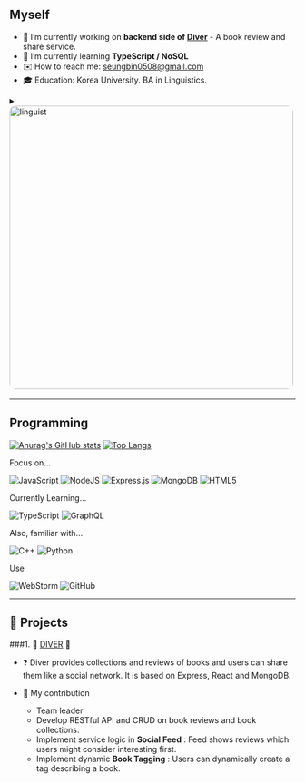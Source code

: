 ## Myself

- 🔭 I’m currently working on **backend side of [Diver](http://bookdiver.net/)** - A book review and share service.
- 📖 I’m currently learning **TypeScript / NoSQL**
- ✉️ How to reach me: seungbin0508@gmail.com
- 🎓 Education: Korea University. BA in Linguistics.

<details>
    <summary><img src="https://user-images.githubusercontent.com/24871719/132305540-3832840e-279e-41c6-a78d-49852b25ced1.JPG" alt="linguist" width="500" style="border-radius: 2%"/></summary>

You've clicked for more not-so-quite-interesting information!

- Korean | Native
- English | Advanced : scored 960 in [ETS TOEIC](https://www.ets.org/toeic)
- Spanish | Intermediate : 12 credits in Spanish language and Spanish linguistics
- Classic Latin | Intermediate : 6 credits +  2 classes in [Korea University Veritas Forum](http://www.veritas.org/location/korea-university/)
- Japanese | Elementary ~ Intermediate : home taught + 2 years in high school
- Chinese | Elementary ~ Intermediate : 1 year each in elementary and high school + 12 credits
- French | Beginner: 1 year in elementary school
- Italian | Beginner : 3 credits
</details>

---
## Programming

[![Anurag's GitHub stats](https://github-readme-stats.vercel.app/api?username=seungbin0508)](https://github.com/anuraghazra/github-readme-stats)
[![Top Langs](https://github-readme-stats.vercel.app/api/top-langs/?username=anuraghazra&layout=compact)](https://github.com/anuraghazra/github-readme-stats)


Focus on...

![JavaScript](https://img.shields.io/badge/javascript-%23323330.svg?style=for-the-badge&logo=javascript&logoColor=%23F7DF1E)
![NodeJS](https://img.shields.io/badge/node.js-%2343853D.svg?style=for-the-badge&logo=node.js&logoColor=white)
![Express.js](https://img.shields.io/badge/express.js-%23404d59.svg?style=for-the-badge&logo=express&logoColor=%2361DAFB)
![MongoDB](https://img.shields.io/badge/MongoDB-%234ea94b.svg?style=for-the-badge&logo=mongodb&logoColor=white)
![HTML5](https://img.shields.io/badge/html5-%23E34F26.svg?style=for-the-badge&logo=html5&logoColor=white)

Currently Learning...

![TypeScript](https://img.shields.io/badge/typescript-%23007ACC.svg?style=for-the-badge&logo=typescript&logoColor=white)
![GraphQL](https://img.shields.io/badge/-GraphQL-E10098?style=for-the-badge&logo=graphql&logoColor=white)


Also, familiar with...

![C++](https://img.shields.io/badge/c++-%2300599C.svg?style=for-the-badge&logo=c%2B%2B&logoColor=white)
![Python](https://img.shields.io/badge/python-%2314354C.svg?style=for-the-badge&logo=python&logoColor=white)

Use

![WebStorm](https://img.shields.io/badge/webstorm-143?style=for-the-badge&logo=webstorm&logoColor=white&color=black)
![GitHub](https://img.shields.io/badge/github-%23121011.svg?style=for-the-badge&logo=github&logoColor=white)

___
## 🚧 Projects
###1. 🌊 [DIVER](https://github.com/sharingBookReview-SERVICE/sharingBookReview-BE) 🌊

- ❓ Diver provides collections and reviews of books and users can share them like a social network. It is based on Express, React and MongoDB.

- 🔨 My contribution
  - Team leader
  - Develop RESTful API and CRUD on book reviews and book collections.
  - Implement service logic in **Social Feed** : Feed shows reviews which users might consider interesting first.
  - Implement dynamic **Book Tagging** : Users can dynamically create a tag describing a book.






[comment]: <> (https://github.com/Ileriayo/markdown-badges)